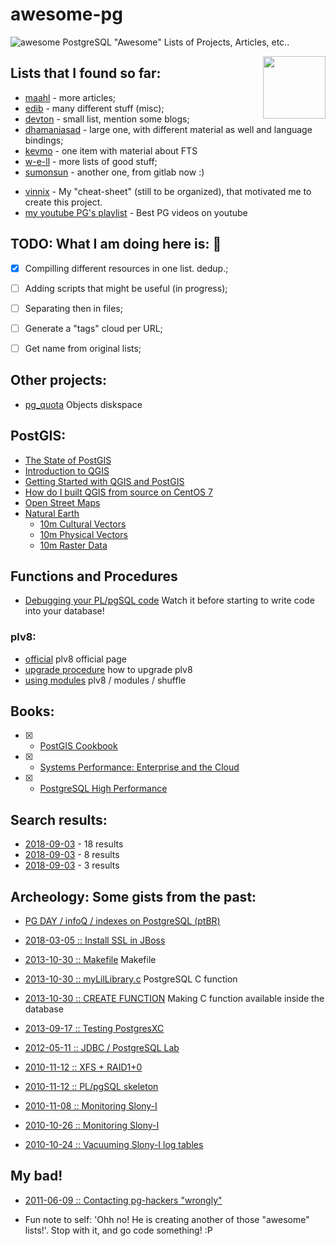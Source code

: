 # awesome-pg 
![awesome](https://cdn.rawgit.com/sindresorhus/awesome/d7305f38d29fed78fa85652e3a63e154dd8e8829/media/badge.svg) PostgreSQL "Awesome" Lists of Projects, Articles, etc.. 


[<img src="https://wiki.postgresql.org/images/a/a4/PostgreSQL_logo.3colors.svg" align="right"  width="100">](https://www.postgresql.org/)


## Lists that I found so far:

[//]: # "BEGIN:URL_LIST_TO_PARSE"
* [maahl](https://github.com/maahl/awesome-postgres-resources) - more articles;  <!-- RAW(https://raw.githubusercontent.com/maahl/awesome-postgres-resources/master/README.md)  -->
* [edib](https://github.com/edib/awesome-postgres) - many different stuff (misc); <!-- RAW(https://raw.githubusercontent.com/edib/awesome-postgres/master/README.md) -->
* [devton](https://github.com/devton/awesome-postgresql) - small list, mention some blogs; <!-- RAW(https://raw.githubusercontent.com/devton/awesome-postgresql/master/README.md) -->
* [dhamaniasad](https://github.com/dhamaniasad/awesome-postgres) - large one, with different material as well and language bindings; <This might be the winer so far> <!-- RAW(https://raw.githubusercontent.com/dhamaniasad/awesome-postgres/master/README.md) -->
* [kevmo](https://github.com/kevmo/awesome-postgres) - one item with material about FTS <!-- RAW(https://raw.githubusercontent.com/kevmo/awesome-postgres/master/README.md) -->
* [w-e-ll](https://github.com/w-e-ll/awesome-postgresql) - more lists of good stuff; <!-- RAW(https://raw.githubusercontent.com/w-e-ll/awesome-postgresql/master/README.md) -->
* [sumonsun](https://gitlab.com/sumonsun/awesome-postgres) - another one, from gitlab now :) <!-- RAW(https://gitlab.com/sumonsun/awesome-postgres/raw/master/README.md) -->
<!-- RAW(https://raw.githubusercontent.com/vinnix/awesome-pg/master/extras.md) -->
[//]: # "END:URL_LIST_TO_PARSE"
* [vinnix](https://gist.github.com/vinnix/056f6f4169fcdc8d13732d0e6fdffe22) - My "cheat-sheet" (still to be organized), that motivated me to create this project.
* [my youtube PG's playlist](https://www.youtube.com/playlist?list=PLa7LbGW827W1-qbyUV3zLvhO-6FqESo0Z) - Best PG videos on youtube

## TODO: What I am doing here is: :elephant:

* [X] Compilling different resources in one list. dedup.;
* [ ] Adding scripts that might be useful (in progress);
* [ ] Separating then in files;
* [ ] Generate a "tags" cloud per URL;
* [ ] Get name from original lists;


## Other projects:

* [pg_quota](https://github.com/hlinnaka/pg_quota) Objects diskspace

## PostGIS:

* [The State of PostGIS](https://www.youtube.com/watch?v=TbE3LJIU2aM)
* [Introduction to QGIS](https://www.youtube.com/watch?v=WAbOR_E2xtI)
* [Getting Started with QGIS and PostGIS](https://www.youtube.com/watch?v=EUUWUUDjU4o)
* [How do I built QGIS from source on CentOS 7](https://gist.github.com/vinnix/5590342ba725244f744ca0f7b3b367d4)
* [Open Street Maps](http://download.geofabrik.de/)
* [Natural Earth](https://www.naturalearthdata.com/downloads/)
  * [10m Cultural Vectors](https://www.naturalearthdata.com/downloads/10m-cultural-vectors/)
  * [10m Physical Vectors](https://www.naturalearthdata.com/downloads/10m-physical-vectors/)
  * [10m Raster Data](https://www.naturalearthdata.com/downloads/10m-raster-data/)


## Functions and Procedures

* [Debugging your PL/pgSQL code](https://www.youtube.com/watch?v=pOb-7JZQoW4) Watch it before starting to write code into your database!


### plv8:

* [official](https://pgxn.org/dist/plv8/doc/plv8.html) plv8 official page
* [upgrade procedure](https://pgxn.org/dist/plv8/doc/plv8.html#Update.procedure) how to upgrade plv8
* [using modules](https://rymc.io/2016/03/22/a-deep-dive-into-plv8/) plv8 / modules / shuffle 

## Books:

* [X] - [PostGIS Cookbook](https://www.packtpub.com/big-data-and-business-intelligence/postgis-cookbook)  
* [X] - [Systems Performance: Enterprise and the Cloud](https://www.goodreads.com/book/show/18058001-systems-performance)
* [X] - [PostgreSQL High Performance](https://www.amazon.com/PostgreSQL-High-Performance-Gregory-Smith/dp/184951030X)


## Search results:

* [2018-09-03](https://github.com/search?q=awesome-postgres) - 18 results
* [2018-09-03](https://github.com/search?q=%22awesome-postgresql%22&type=Repositories) - 8 results
* [2018-09-03](https://github.com/search?q=%22awesome-pg%22&type=Repositories) - 3 results


## Archeology: Some gists from the past:

* [PG DAY / infoQ / indexes on PostgreSQL (ptBR)](https://www.infoq.com/br/presentations/indices-no-postgresql-o-que-voce-precisa-saber)

* [2018-03-05 :: Install SSL in JBoss](https://gist.github.com/vinnix/7f8830fd5567c94d9b1d3771bae0ab8e)
* [2013-10-30 :: Makefile](https://gist.github.com/vinnix/8d71b278e5795282f6dd) Makefile
* [2013-10-30 :: myLilLibrary.c](https://gist.github.com/vinnix/7235246) PostgreSQL C function
* [2013-10-30 :: CREATE FUNCTION](https://gist.github.com/vinnix/6f54a694786642e96c07) Making C function available inside the database

* [2013-09-17 :: Testing PostgresXC](https://gist.github.com/vinnix/ff737e494e199db5a2f8)
* [2012-05-11 :: JDBC / PostgreSQL Lab](https://github.com/vinnix/JavaLab)
* [2010-11-12 :: XFS + RAID1+0](https://gist.github.com/vinnix/caaa818393597caf6300) 
* [2010-11-12 :: PL/pgSQL skeleton](https://gist.github.com/vinnix/257f544bf1380ef546ed)
* [2010-11-08 :: Monitoring Slony-I](https://gist.github.com/vinnix/5809e69b173f8e071920)
* [2010-10-26 :: Monitoring Slony-I](https://gist.github.com/vinnix/1beca118d09320871816)
* [2010-10-24 :: Vacuuming Slony-I log tables](https://gist.github.com/vinnix/87b698d89ee2d1c81b54)

## My bad!

* [2011-06-09 :: Contacting pg-hackers "wrongly"](https://grokbase.com/t/postgresql/pgsql-hackers/1169f91gqs/core-extensions-relocation/oldest)

- Fun note to self:
'Ohh no! He is creating another of those "awesome" lists!'. 
Stop with it, and go code something! :P
